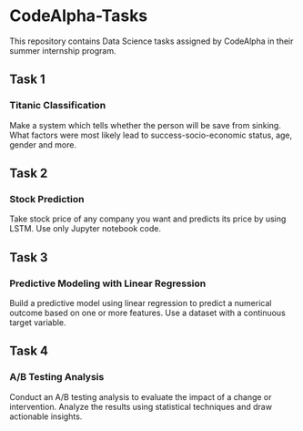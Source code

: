 # CodeAlpha-Tasks
This repository contains Data Science tasks assigned by CodeAlpha in their summer internship program.



## Task 1

### Titanic Classification
Make a system which tells whether the person will be save from sinking. What factors were most likely lead to success-socio-economic status, age, gender and more.



## Task 2

### Stock Prediction
Take stock price of any company you want and predicts its price by using LSTM. Use only Jupyter notebook code.



## Task 3

### Predictive Modeling with Linear Regression
Build a predictive model using linear regression to predict a numerical outcome based on one or more features. Use a dataset with a continuous target variable.



## Task 4

### A/B Testing Analysis
Conduct an A/B testing analysis to evaluate the impact of a change or intervention. Analyze the results using statistical techniques and draw actionable insights.
